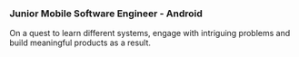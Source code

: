 ### Junior Mobile Software Engineer - Android

On a quest to learn different systems, engage with intriguing problems and build meaningful products as a result.

